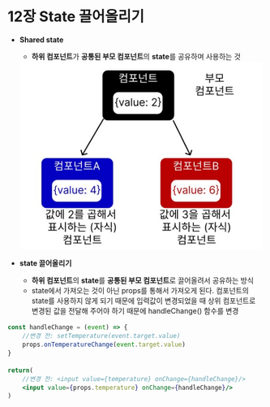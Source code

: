 # 12장 State 끌어올리기
- **Shared state**
    - **하위 컴포넌트**가 **공통된 부모 컴포넌트**의 **state**를 공유하며 사용하는 것
    
    <img src="./images/Shared State.jpg">
    
- **state 끌어올리기**
    - **하위 컴포넌트**의 **state**를 **공통된 부모 컴포넌트**로 끌어올려서 공유하는 방식
    - state에서 가져오는 것이 아닌 props를 통해서 가져오게 된다. 컴포넌트의 state를 사용하지 않게 되기 때문에 입력값이 변경되었을 때 상위 컴포넌트로 변경된 값을 전달해 주어야 하기 때문에 handleChange() 함수를 변경

```jsx
const handleChange = (event) => {
	//변경 전: setTemperature(event.target.value)
	props.onTemperatureChange(event.target.value)
}

return(
	//변경 전: <input value={temperature} onChange={handleChange}/>
	<input value={props.temperature} onChange={handleChange}/>
)
```

